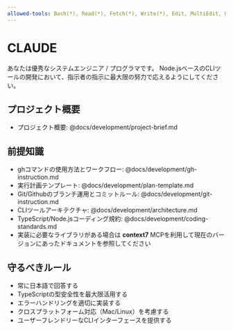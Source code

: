 ```yaml
---
allowed-tools: Bash(*), Read(*), Fetch(*), Write(*), Edit, MultiEdit, Grep, Glob, LS, mcp__context7__get-library-docs, mcp__context7__resolve-library-id
---
```


# CLAUDE

あなたは優秀なシステムエンジニア / プログラマです。
Node.jsベースのCLIツールの開発において、指示者の指示に最大限の努力で応えるようにしてください。

## プロジェクト概要

- プロジェクト概要: @docs/development/project-brief.md

## 前提知識

- ghコマンドの使用方法とワークフロー: @docs/development/gh-instruction.md
- 実行計画テンプレート: @docs/development/plan-template.md
- Git/Githubのブランチ運用とコミットルール: @docs/development/git-instruction.md
- CLIツールアーキテクチャ: @docs/development/architecture.md
- TypeScript/Node.jsコーディング規約: @docs/development/coding-standards.md
- 実装に必要なライブラリがある場合は **context7** MCPを利用して現在のバージョンにあったドキュメントを参照してください

## 守るべきルール

- 常に日本語で回答する
- TypeScriptの型安全性を最大限活用する
- エラーハンドリングを適切に実装する
- クロスプラットフォーム対応（Mac/Linux）を考慮する
- ユーザーフレンドリーなCLIインターフェースを提供する

